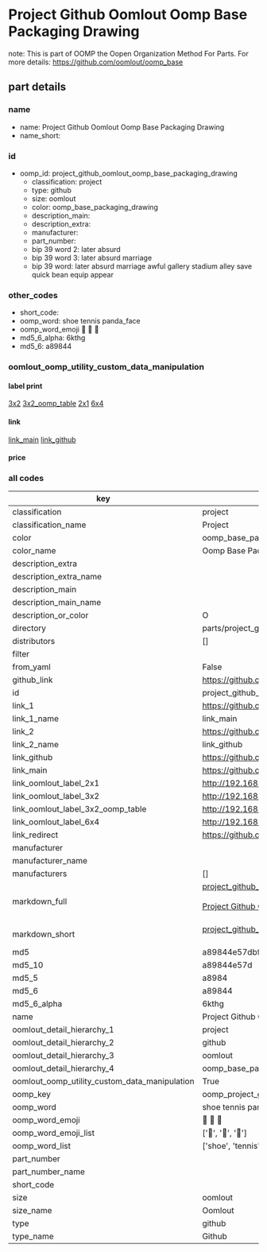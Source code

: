 # Project Github Oomlout Oomp Base Packaging Drawing  

note: This is part of OOMP the Oopen Organization Method For Parts. For more details: https://github.com/oomlout/oomp_base

##  part details
  







### name
* name: Project Github Oomlout Oomp Base Packaging Drawing
* name_short: 
### id
* oomp_id: project_github_oomlout_oomp_base_packaging_drawing
  * classification: project
  * type: github
  * size: oomlout
  * color: oomp_base_packaging_drawing
  * description_main: 
  * description_extra: 
  * manufacturer: 
  * part_number: 
  * bip 39 word 2: later absurd
  * bip 39 word 3: later absurd marriage
  * bip 39 word: later absurd marriage awful gallery stadium alley save quick bean equip appear

### other_codes
* short_code: 
* oomp_word: shoe tennis panda_face
* oomp_word_emoji :shoe: :tennis: :panda_face:
* md5_6_alpha: 6kthg
* md5_6: a89844






### oomlout_oomp_utility_custom_data_manipulation
#### label print
[3x2](http://192.168.1.245:1112/?label=oomp%206kthg)
[3x2_oomp_table](http://192.168.1.108:1112/?label=oomp%206kthg)
[2x1](http://192.168.1.242:1112/?label=oomp%206kthg)
[6x4](http://192.168.1.55:1112/?label=oomp%206kthg)    

#### link

[link_main](https://github.com/oomlout/oomlout_oomp_version_1_messy/tree/main/parts/project_github_oomlout_oomp_base_packaging_drawing) [link_github](https://github.com/oomlout/oomlout_oomp_version_1_messy/tree/main/parts/project_github_oomlout_oomp_base_packaging_drawing)                             

#### price







### all codes 
| key | value |  
| --- | --- |  
| classification | project |  
| classification_name | Project |  
| color | oomp_base_packaging_drawing |  
| color_name | Oomp Base Packaging Drawing |  
| description_extra |  |  
| description_extra_name |  |  
| description_main |  |  
| description_main_name |  |  
| description_or_color | O  |  
| directory | parts/project_github_oomlout_oomp_base_packaging_drawing |  
| distributors | [] |  
| filter |  |  
| from_yaml | False |  
| github_link | https://github.com/oomlout/oomlout_oomp_part_src/tree/main/parts/project_github_oomlout_oomp_base_packaging_drawing |  
| id | project_github_oomlout_oomp_base_packaging_drawing |  
| link_1 | https://github.com/oomlout/oomlout_oomp_version_1_messy/tree/main/parts/project_github_oomlout_oomp_base_packaging_drawing |  
| link_1_name | link_main |  
| link_2 | https://github.com/oomlout/oomlout_oomp_version_1_messy/tree/main/parts/project_github_oomlout_oomp_base_packaging_drawing |  
| link_2_name | link_github |  
| link_github | https://github.com/oomlout/oomlout_oomp_version_1_messy/tree/main/parts/project_github_oomlout_oomp_base_packaging_drawing |  
| link_main | https://github.com/oomlout/oomlout_oomp_version_1_messy/tree/main/parts/project_github_oomlout_oomp_base_packaging_drawing |  
| link_oomlout_label_2x1 | http://192.168.1.242:1112/?label=oomp%206kthg |  
| link_oomlout_label_3x2 | http://192.168.1.245:1112/?label=oomp%206kthg |  
| link_oomlout_label_3x2_oomp_table | http://192.168.1.108:1112/?label=oomp%206kthg |  
| link_oomlout_label_6x4 | http://192.168.1.55:1112/?label=oomp%206kthg |  
| link_redirect | https://github.com/oomlout/oomlout_oomp_version_1_messy/tree/main/parts/project_github_oomlout_oomp_base_packaging_drawing |  
| manufacturer |  |  
| manufacturer_name |  |  
| manufacturers | [] |  
| markdown_full | [project_github_oomlout_oomp_base_packaging_drawing](none)<br>[](none)<br>[Project Github Oomlout Oomp Base Packaging Drawing](none)<br><br> |  
| markdown_short | [project_github_oomlout_oomp_base_packaging_drawing](none)<br><br> |  
| md5 | a89844e57dbfc0d34faf810b108043ea |  
| md5_10 | a89844e57d |  
| md5_5 | a8984 |  
| md5_6 | a89844 |  
| md5_6_alpha | 6kthg |  
| name | Project Github Oomlout Oomp Base Packaging Drawing |  
| oomlout_detail_hierarchy_1 | project |  
| oomlout_detail_hierarchy_2 | github |  
| oomlout_detail_hierarchy_3 | oomlout |  
| oomlout_detail_hierarchy_4 | oomp_base_packaging_drawing |  
| oomlout_oomp_utility_custom_data_manipulation | True |  
| oomp_key | oomp_project_github_oomlout_oomp_base_packaging_drawing |  
| oomp_word | shoe tennis panda_face |  
| oomp_word_emoji | :shoe: :tennis: :panda_face: |  
| oomp_word_emoji_list | [':shoe:', ':tennis:', ':panda_face:'] |  
| oomp_word_list | ['shoe', 'tennis', 'panda_face'] |  
| part_number |  |  
| part_number_name |  |  
| short_code |  |  
| size | oomlout |  
| size_name | Oomlout |  
| type | github |  
| type_name | Github |  
